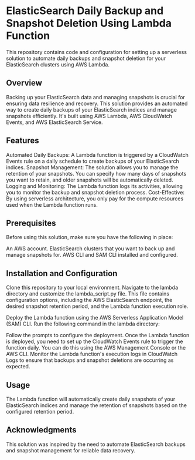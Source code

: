 #                                               ElasticSearch Daily Backup and Snapshot Deletion Using Lambda Function

This repository contains code and configuration for setting up a serverless solution to automate daily backups and snapshot deletion for your ElasticSearch clusters using AWS Lambda.

## Overview

Backing up your ElasticSearch data and managing snapshots is crucial for ensuring data resilience and recovery. This solution provides an automated way to create daily backups of your ElasticSearch indices and manage snapshots efficiently. It's built using AWS Lambda, AWS CloudWatch Events, and AWS ElasticSearch Service.

## Features

Automated Daily Backups: A Lambda function is triggered by a CloudWatch Events rule on a daily schedule to create backups of your ElasticSearch indices.
Snapshot Management: The solution allows you to manage the retention of your snapshots. You can specify how many days of snapshots you want to retain, and older snapshots will be automatically deleted.
Logging and Monitoring: The Lambda function logs its activities, allowing you to monitor the backup and snapshot deletion process.
Cost-Effective: By using serverless architecture, you only pay for the compute resources used when the Lambda function runs.

## Prerequisites
Before using this solution, make sure you have the following in place:

An AWS account.
ElasticSearch clusters that you want to back up and manage snapshots for.
AWS CLI and SAM CLI installed and configured.

## Installation and Configuration
Clone this repository to your local environment.
Navigate to the lambda directory and customize the lambda_script.py file. This file contains configuration options, including the AWS ElasticSearch endpoint, the desired snapshot retention period, and the Lambda function execution role.

Deploy the Lambda function using the AWS Serverless Application Model (SAM) CLI. Run the following command in the lambda directory:

Follow the prompts to configure the deployment.
Once the Lambda function is deployed, you need to set up the CloudWatch Events rule to trigger the function daily. You can do this using the AWS Management Console or the AWS CLI.
Monitor the Lambda function's execution logs in CloudWatch Logs to ensure that backups and snapshot deletions are occurring as expected.

## Usage
The Lambda function will automatically create daily snapshots of your ElasticSearch indices and manage the retention of snapshots based on the configured retention period.

## Acknowledgments
This solution was inspired by the need to automate ElasticSearch backups and snapshot management for reliable data recovery.